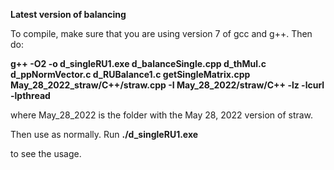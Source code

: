**Latest version of balancing**

To compile, make sure that you are using version 7 of gcc and g++. Then do:

**g++ -O2 -o d_singleRU1.exe d_balanceSingle.cpp d_thMul.c d_ppNormVector.c d_RUBalance1.c getSingleMatrix.cpp May_28_2022_straw/C++/straw.cpp -I May_28_2022/straw/C++ -lz -lcurl -lpthread**

where May_28_2022 is the folder with the May 28, 2022 version of straw.

Then use as normally. Run
**./d_singleRU1.exe**

to see the usage.
